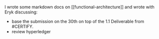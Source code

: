 I wrote some markdown docs on [[functional-architecture]] and wrote with Eryk discussing:
- base the submission on the 30th on top of the 1.1 Deliverable from #CERTIFY.
- review hyperledger
